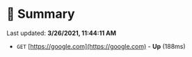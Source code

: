 # 📖 Summary
Last updated: **3/26/2021, 11:44:11 AM**

- `GET` [https://google.com](https://google.com) - **Up** (188ms)
